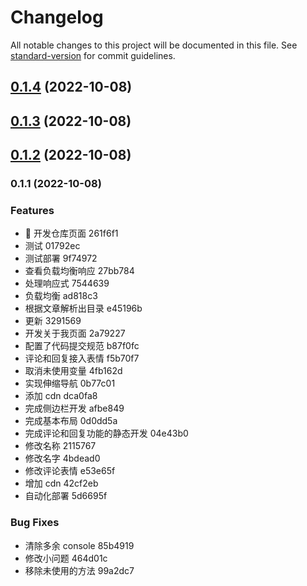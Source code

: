 # Changelog

All notable changes to this project will be documented in this file. See [standard-version](https://github.com/conventional-changelog/standard-version) for commit guidelines.

## [0.1.4](/compare/v0.1.3...v0.1.4) (2022-10-08)

## [0.1.3](/compare/v0.1.1...v0.1.3) (2022-10-08)

## [0.1.2](/compare/v0.1.1...v0.1.2) (2022-10-08)

### 0.1.1 (2022-10-08)

### Features

- 🖖 开发仓库页面 261f6f1
- 测试 01792ec
- 测试部署 9f74972
- 查看负载均衡响应 27bb784
- 处理响应式 7544639
- 负载均衡 ad818c3
- 根据文章解析出目录 e45196b
- 更新 3291569
- 开发关于我页面 2a79227
- 配置了代码提交规范 b87f0fc
- 评论和回复接入表情 f5b70f7
- 取消未使用变量 4fb162d
- 实现伸缩导航 0b77c01
- 添加 cdn dca0fa8
- 完成侧边栏开发 afbe849
- 完成基本布局 0d0dd5a
- 完成评论和回复功能的静态开发 04e43b0
- 修改名称 2115767
- 修改名字 4bdead0
- 修改评论表情 e53e65f
- 增加 cdn 42cf2eb
- 自动化部署 5d6695f

### Bug Fixes

- 清除多余 console 85b4919
- 修改小问题 464d01c
- 移除未使用的方法 99a2dc7
